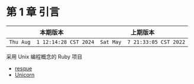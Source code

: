 # 第 1 章 引言

|本期版本| 上期版本
|:---:|:---:
`Thu Aug  1 12:14:28 CST 2024` | `Sat May  7 21:33:05 CST 2022`

采用 Unix 编程概念的 Ruby 项目

* [resque](https://github.com/resque/resque)
* [Unicorn](https://yhbt.net/unicorn.git)